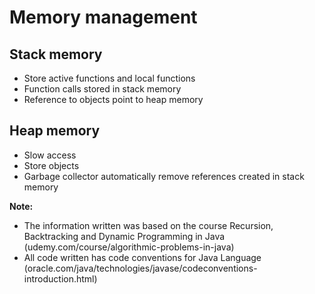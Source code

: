 # Memory management
## <b>Stack memory</b>
* Store active functions and local functions
* Function calls stored in stack memory 
* Reference to objects point to heap memory

## Heap memory</b>
* Slow access
* Store objects
* Garbage collector automatically remove references created in stack memory

<b>Note:</b> 
* The information written was based on the course Recursion, Backtracking and Dynamic Programming in Java
(udemy.com/course/algorithmic-problems-in-java)
* All code written has code conventions for Java Language (oracle.com/java/technologies/javase/codeconventions-introduction.html)